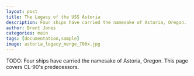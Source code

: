 ```yaml
---
layout: post
title: The Legacy of the USS Astoria
description: Four ships have carried the namesake of Astoria, Oregon.  This page covers CL-90's predecessors.
author: Brent Jones
categories: main
tags: [documentation,sample]
image: astoria_legacy_merge_700x.jpg
---
```


TODO: Four ships have carried the namesake of Astoria, Oregon.  This page covers CL-90's predecessors.